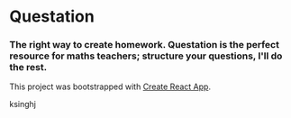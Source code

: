 # Questation

### The right way to create homework. Questation is the perfect resource for maths teachers; structure your questions, I'll do the rest.

This project was bootstrapped with [Create React App](https://github.com/facebook/create-react-app).

ksinghj
